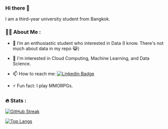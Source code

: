 ### Hi there 👋

I am a third-year university student from Bangkok.

### 👨‍💻 About Me :

- 🎈 I’m an enthusiastic student who interested in Data (I know. There's not much about data in my repo 😹)

- 🌈 I'm interested in Cloud Computing, Machine Learning, and Data Science.

- 📫 How to reach me: [![Linkedin Badge](https://img.shields.io/badge/-Linkedin-blue?style=flat&logo=Linkedin&logoColor=white)](https://www.linkedin.com/in/zahil-chuduang/)

- ⚡ Fun fact: I play MMORPGs.

### 🔥 Stats :

[![GitHub Streak](https://github-readme-streak-stats.herokuapp.com?user=NotHolmes&theme=dark&date_format=j%20M%5B%20Y%5D)](https://git.io/streak-stats)

[![Top Langs](https://github-readme-stats.vercel.app/api/top-langs/?username=NotHolmes&layout=compact&theme=vision-friendly-dark)](https://github.com/anuraghazra/github-readme-stats)

<!--
**NotHolmes/NotHolmes** is a ✨ _special_ ✨ repository because its `README.md` (this file) appears on your GitHub profile.

Here are some ideas to get you started:

- 🔭 I’m currently working on ...
- 🌱 I’m currently learning ...
- 👯 I’m looking to collaborate on ...
- 🤔 I’m looking for help with ...
- 💬 Ask me about ...
-  ...
- 😄 Pronouns: ...
- 
-->
